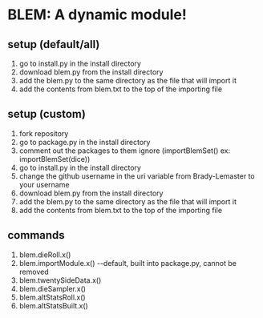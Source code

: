 # BLEM: A dynamic module!
## setup (default/all)
1. go to install.py in the install directory
2. download blem.py from the install directory
3. add the blem.py to the same directory as the file that will import it
4. add the contents from blem.txt to the top of the importing file
## setup (custom)
1. fork repository
2. go to package.py in the install directory
3. comment out the packages to them ignore (importBlemSet() ex: importBlemSet(dice))
4. go to install.py in the install directory
5. change the github username in the uri variable from Brady-Lemaster to your username
6. download blem.py from the install directory
7. add the blem.py to the same directory as the file that will import it
8. add the contents from blem.txt to the top of the importing file
## commands
1. blem.dieRoll.x()
2. blem.importModule.x() --default, built into package.py, cannot be removed
3. blem.twentySideData.x()
4. blem.dieSampler.x()
5. blem.altStatsRoll.x()
6. blem.altStatsBuilt.x()

